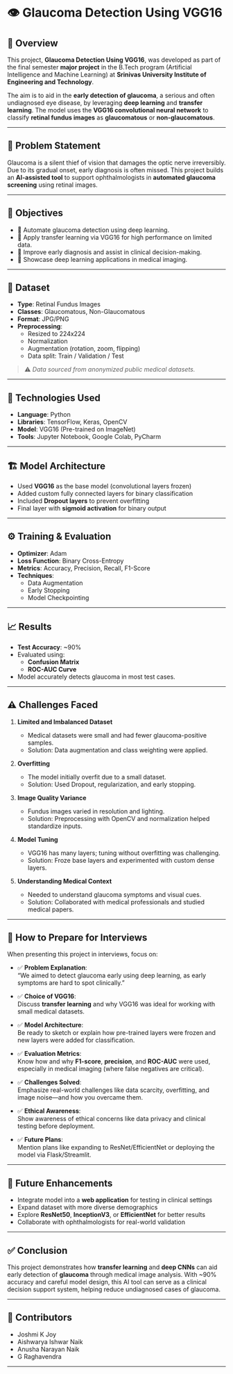 # 👁️ Glaucoma Detection Using VGG16

## 📘 Overview

This project, **Glaucoma Detection Using VGG16**, was developed as part of the final semester **major project** in the B.Tech program (Artificial Intelligence and Machine Learning) at **Srinivas University Institute of Engineering and Technology**.

The aim is to aid in the **early detection of glaucoma**, a serious and often undiagnosed eye disease, by leveraging **deep learning** and **transfer learning**. The model uses the **VGG16 convolutional neural network** to classify **retinal fundus images** as **glaucomatous** or **non-glaucomatous**.

---

## 🧠 Problem Statement

Glaucoma is a silent thief of vision that damages the optic nerve irreversibly. Due to its gradual onset, early diagnosis is often missed. This project builds an **AI-assisted tool** to support ophthalmologists in **automated glaucoma screening** using retinal images.

---

## 🎯 Objectives

- 📌 Automate glaucoma detection using deep learning.
- 📌 Apply transfer learning via VGG16 for high performance on limited data.
- 📌 Improve early diagnosis and assist in clinical decision-making.
- 📌 Showcase deep learning applications in medical imaging.

---

## 📂 Dataset

- **Type**: Retinal Fundus Images  
- **Classes**: Glaucomatous, Non-Glaucomatous  
- **Format**: JPG/PNG  
- **Preprocessing**:
  - Resized to 224x224
  - Normalization
  - Augmentation (rotation, zoom, flipping)
  - Data split: Train / Validation / Test

> ⚠️ *Data sourced from anonymized public medical datasets.*

---

## 🧰 Technologies Used

- **Language**: Python  
- **Libraries**: TensorFlow, Keras, OpenCV  
- **Model**: VGG16 (Pre-trained on ImageNet)  
- **Tools**: Jupyter Notebook, Google Colab, PyCharm  

---

## 🏗️ Model Architecture

- Used **VGG16** as the base model (convolutional layers frozen)
- Added custom fully connected layers for binary classification
- Included **Dropout layers** to prevent overfitting
- Final layer with **sigmoid activation** for binary output

---

## ⚙️ Training & Evaluation

- **Optimizer**: Adam  
- **Loss Function**: Binary Cross-Entropy  
- **Metrics**: Accuracy, Precision, Recall, F1-Score  
- **Techniques**:
  - Data Augmentation
  - Early Stopping
  - Model Checkpointing

---

## 📈 Results

- **Test Accuracy**: ~90%  
- Evaluated using:
  - **Confusion Matrix**
  - **ROC-AUC Curve**
- Model accurately detects glaucoma in most test cases.

---

## ⚠️ Challenges Faced

1. **Limited and Imbalanced Dataset**
   - Medical datasets were small and had fewer glaucoma-positive samples.
   - Solution: Data augmentation and class weighting were applied.

2. **Overfitting**
   - The model initially overfit due to a small dataset.
   - Solution: Used Dropout, regularization, and early stopping.

3. **Image Quality Variance**
   - Fundus images varied in resolution and lighting.
   - Solution: Preprocessing with OpenCV and normalization helped standardize inputs.

4. **Model Tuning**
   - VGG16 has many layers; tuning without overfitting was challenging.
   - Solution: Froze base layers and experimented with custom dense layers.

5. **Understanding Medical Context**
   - Needed to understand glaucoma symptoms and visual cues.
   - Solution: Collaborated with medical professionals and studied medical papers.

---

## 🎤 How to Prepare for Interviews

When presenting this project in interviews, focus on:

- ✅ **Problem Explanation**:  
  “We aimed to detect glaucoma early using deep learning, as early symptoms are hard to spot clinically.”

- ✅ **Choice of VGG16**:  
  Discuss **transfer learning** and why VGG16 was ideal for working with small medical datasets.

- ✅ **Model Architecture**:  
  Be ready to sketch or explain how pre-trained layers were frozen and new layers were added for classification.

- ✅ **Evaluation Metrics**:  
  Know how and why **F1-score**, **precision**, and **ROC-AUC** were used, especially in medical imaging (where false negatives are critical).

- ✅ **Challenges Solved**:  
  Emphasize real-world challenges like data scarcity, overfitting, and image noise—and how you overcame them.

- ✅ **Ethical Awareness**:  
  Show awareness of ethical concerns like data privacy and clinical testing before deployment.

- ✅ **Future Plans**:  
  Mention plans like expanding to ResNet/EfficientNet or deploying the model via Flask/Streamlit.

---

## 🚀 Future Enhancements

- Integrate model into a **web application** for testing in clinical settings
- Expand dataset with more diverse demographics
- Explore **ResNet50**, **InceptionV3**, or **EfficientNet** for better results
- Collaborate with ophthalmologists for real-world validation

---

## ✅ Conclusion

This project demonstrates how **transfer learning** and **deep CNNs** can aid early detection of **glaucoma** through medical image analysis. With ~90% accuracy and careful model design, this AI tool can serve as a clinical decision support system, helping reduce undiagnosed cases of glaucoma.

---

## 👥 Contributors

- Joshmi K Joy  
- Aishwarya Ishwar Naik  
- Anusha Narayan Naik  
- G Raghavendra

---
